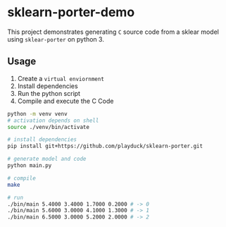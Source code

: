 # sklearn-porter-demo

This project demonstrates generating `C` source code from a sklear model using `sklear-porter` on python 3.


## Usage

1. Create a `virtual enviornment`
2. Install dependencies
3. Run the python script
4. Compile and execute the C Code

```bash
python -m venv venv
# activation depends on shell
source ./venv/bin/activate

# install dependencies
pip install git+https://github.com/playduck/sklearn-porter.git

# generate model and code
python main.py

# compile
make

# run
./bin/main 5.4000 3.4000 1.7000 0.2000 # -> 0
./bin/main 5.6000 3.0000 4.1000 1.3000 # -> 1
./bin/main 6.5000 3.0000 5.2000 2.0000 # -> 2
```
